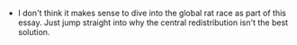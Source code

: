 - I don't think it makes sense to dive into the global rat race as part of this essay. Just jump straight into why the central redistribution isn't the best solution.